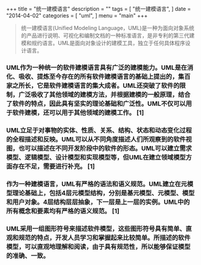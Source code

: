 +++
title = "统一建模语言"
description = ""
tags = [
    "统一建模语言",
]
date = "2014-04-02"
categories = [
    "uml",
]
menu = "main"
+++

> 统一建模语言(Unified Modeling Language，UML)是一种为面向对象系统的产品进行说明、可视化和编制文档的一种标准语言，是非专利的第三代建模和规约语言。UML是面向对象设计的建模工具，独立于任何具体程序设计语言。


### UML作为一种统一的软件建模语言具有广泛的建模能力。UML是在消化、吸收、提炼至今存在的所有软件建模语言的基础上提出的，集百家之所长，它是软件建模语言的集大成者。UML还突破了软件的限制，广泛吸收了其他领域的建模方法，并根据建模的一般原理，结合了软件的特点，因此具有坚实的理论基础和广泛性。UML不仅可以用于软件建模，还可以用于其他领域的建模工作。 [1] 
### UML立足于对事物的实体、性质、关系、结构、状态和动态变化过程的全程描述和反映。UML可以从不同角度描述人们所观察到的软件视图，也可以描述在不同开发阶段中的软件的形态。UML可以建立需求模型、逻辑模型、设计模型和实现模型等，但UML在建立领域模型方面存在不足，需要进行补充。 [1] 
### 作为一种建模语言，UML有严格的语法和语义规范。UML建立在元模型理论基础上，包括4层元模型结构，分别是基元模型、元模型、模型和用户对象。4层结构层层抽象，下一层是上一层的实例。UML中的所有概念和要素均有严格的语义规范。 [1] 
### UML采用一组图形符号来描述软件模型，这些图形符号具有简单、直观和规范的特点，开发人员学习和掌握起来比较简单。所描述的软件模型，可以直观地理解和阅读，由于具有规范性，所以能够保证模型的准确、一致。
